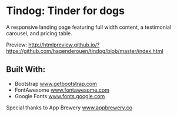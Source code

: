 # Tindog: Tinder for dogs
A responsive landing page featuring full width content, a testimonial carousel, and pricing table.

Preview: http://htmlpreview.github.io/?https://github.com/hagenderouen/tindog/blob/master/index.html

## Built With:
- Bootstrap www.getbootstrap.com
- FontAwesome www.fontawesome.com
- Google Fonts www.fonts.google.com

Special thanks to App Brewery www.appbrewery.co

